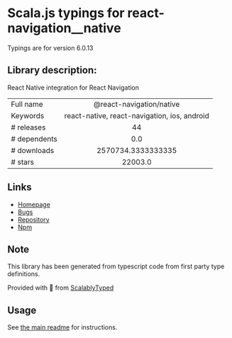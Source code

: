 
# Scala.js typings for react-navigation__native

Typings are for version 6.0.13

## Library description:
React Native integration for React Navigation

|                    |                 |
| ------------------ | :-------------: |
| Full name          | @react-navigation/native |
| Keywords           | react-native, react-navigation, ios, android |
| # releases         | 44 |
| # dependents       | 0.0 |
| # downloads        | 2570734.3333333335 |
| # stars            | 22003.0 |

## Links
- [Homepage](https://reactnavigation.org)
- [Bugs](https://github.com/react-navigation/react-navigation/issues)
- [Repository](https://github.com/react-navigation/react-navigation)
- [Npm](https://www.npmjs.com/package/%40react-navigation%2Fnative)
    


## Note
This library has been generated from typescript code from first party type definitions.

Provided with :purple_heart: from [ScalablyTyped](https://github.com/oyvindberg/ScalablyTyped)

## Usage
See [the main readme](../../readme.md) for instructions.


